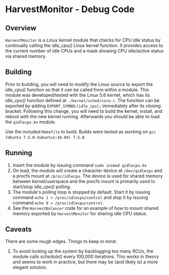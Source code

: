 # HarvestMonitor - Debug Code

## Overview

`HarvestMonitor` is a Linux kernel module that checks for CPU idle status by continually calling the *idle_cpu()* Linux kernel function. It provides access to the current number of idle CPUs and a mask showing CPU idle/active status via shared memory.

## Building

Prior to building, you will need to modify the Linux source to export the *idle_cpu()* function so that it can be called from within a module. This module was developed/tested with the Linux 5.6 kernel, which has its *idle_cpu()* function defined at `./kernel/sched/core.c`. The function can be exported by adding `EXPORT_SYMBOL(idle_cpu);` immediately after its closing bracket. Following this change, you will need to build the kernel, install, and reboot with the new kernel running. Afterwards you should be able to load the `qidlecpu.ko` module.

Use the included `Makefile` to build. Builds were tested as working on `gcc (Ubuntu 7.5.0-3ubuntu1~18.04) 7.5.0`.

## Running

1. Insert the module by issuing command `sudo insmod qidlecpu.ko`
2. On load, the module will create a character device at `/dev/qidlecpu` and a procfs mount at `/proc/idlecpu`. The device is used for shared memory between kernel/userspace and the procfs mount is primarily used to start/stop *idle_cpu()* polling.
3. The module's polling loop is stopped by default. Start it by issuing command `echo 1 > /proc/idlecpu/control` and stop it by issuing command `echo 0 > /proc/idlecpu/control`.
4. See the `HarvestBalancer` code for an example of how to mount shared memory exported by `HarvestMonitor` for sharing idle CPU status.

## Caveats

There are some rough edges. Things to keep in mind:

1. To avoid locking up the system by backlogging too many RCUs, the module calls *schedule()* every 100,000 iterations. This works in theory and seems to work in practice, but there may be (and likely is) a more elegant solution.
